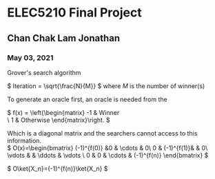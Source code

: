# ELEC5210 Final Project
## Chan Chak Lam Jonathan
### May 03, 2021

Grover's search algorithm 

$
Iteration = \sqrt{\frac{N}{M}} 
$
where $M$ is the number of winner(s)


To generate an oracle
first, an oracle is needed from the 

$
f(x) =
\left\{\begin{matrix}
 -1 & Winner  
 \\
 1 & Otherwise
\end{matrix}\right.
$

Which is a diagonal matrix and the searchers cannot access to this information.  
$
O(x)=\begin{bmatrix}
(-1)^{f(0)} &0  & \cdots & 0\\ 
0 &  (-1)^{f(1)}&  & 0\\ 
\vdots  &  &  \ddots & \vdots \\ 
0 & 0 & \cdots & (-1)^{f(n)}
\end{bmatrix}
$



$
O\ket{X_n}=(-1)^{f(n)}\ket{X_n}
$


